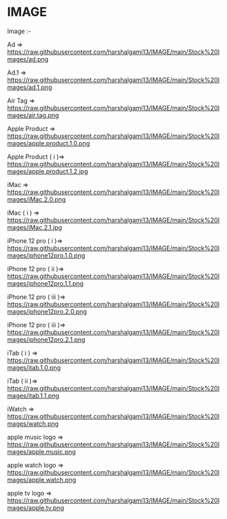 # IMAGE

Image :-  


Ad => <a href="https://raw.githubusercontent.com/harshalgami13/IMAGE/main/Stock%20Images/ad.png">https://raw.githubusercontent.com/harshalgami13/IMAGE/main/Stock%20Images/ad.png</a>

Ad.1 => <a href="https://raw.githubusercontent.com/harshalgami13/IMAGE/main/Stock%20Images/ad.1.png">https://raw.githubusercontent.com/harshalgami13/IMAGE/main/Stock%20Images/ad.1.png</a>

Air Tag => <a href="https://raw.githubusercontent.com/harshalgami13/IMAGE/main/Stock%20Images/air.tag.png">https://raw.githubusercontent.com/harshalgami13/IMAGE/main/Stock%20Images/air.tag.png</a>

Apple Product => <a href="https://raw.githubusercontent.com/harshalgami13/IMAGE/main/Stock%20Images/apple.product.1.0.png">https://raw.githubusercontent.com/harshalgami13/IMAGE/main/Stock%20Images/apple.product.1.0.png</a>

Apple Product ( i )=> <a href="https://raw.githubusercontent.com/harshalgami13/IMAGE/main/Stock%20Images/apple.product.1.2.jpg">https://raw.githubusercontent.com/harshalgami13/IMAGE/main/Stock%20Images/apple.product.1.2.jpg</a>

iMac => <a href="https://raw.githubusercontent.com/harshalgami13/IMAGE/main/Stock%20Images/iMac.2.0.png">https://raw.githubusercontent.com/harshalgami13/IMAGE/main/Stock%20Images/iMac.2.0.png</a>

iMac ( i ) => <a href="https://raw.githubusercontent.com/harshalgami13/IMAGE/main/Stock%20Images/iMac.2.1.jpg">https://raw.githubusercontent.com/harshalgami13/IMAGE/main/Stock%20Images/iMac.2.1.jpg</a>

iPhone 12 pro ( i )=> <a href="https://raw.githubusercontent.com/harshalgami13/IMAGE/main/Stock%20Images/iphone12pro.1.0.png">https://raw.githubusercontent.com/harshalgami13/IMAGE/main/Stock%20Images/iphone12pro.1.0.png</a>

iPhone 12 pro ( ii )=> <a href="https://raw.githubusercontent.com/harshalgami13/IMAGE/main/Stock%20Images/iphone12pro.1.1.png">https://raw.githubusercontent.com/harshalgami13/IMAGE/main/Stock%20Images/iphone12pro.1.1.png</a>

iPhone 12 pro ( iii )=> <a href="https://raw.githubusercontent.com/harshalgami13/IMAGE/main/Stock%20Images/iphone12pro.2.0.png">https://raw.githubusercontent.com/harshalgami13/IMAGE/main/Stock%20Images/iphone12pro.2.0.png</a>

iPhone 12 pro ( iii )=> <a href="https://raw.githubusercontent.com/harshalgami13/IMAGE/main/Stock%20Images/iphone12pro.2.1.png">https://raw.githubusercontent.com/harshalgami13/IMAGE/main/Stock%20Images/iphone12pro.2.1.png</a>

iTab ( i ) => <a href="https://raw.githubusercontent.com/harshalgami13/IMAGE/main/Stock%20Images/itab.1.0.png">https://raw.githubusercontent.com/harshalgami13/IMAGE/main/Stock%20Images/itab.1.0.png</a>

iTab ( ii )=> <a href="https://raw.githubusercontent.com/harshalgami13/IMAGE/main/Stock%20Images/itab.1.1.png">https://raw.githubusercontent.com/harshalgami13/IMAGE/main/Stock%20Images/itab.1.1.png</a>

iWatch => <a href="https://raw.githubusercontent.com/harshalgami13/IMAGE/main/Stock%20Images/watch.png">https://raw.githubusercontent.com/harshalgami13/IMAGE/main/Stock%20Images/watch.png</a>

apple music logo => <a href="https://raw.githubusercontent.com/harshalgami13/IMAGE/main/Stock%20Images/apple.music.png">https://raw.githubusercontent.com/harshalgami13/IMAGE/main/Stock%20Images/apple.music.png</a>

apple watch logo => <a href="https://raw.githubusercontent.com/harshalgami13/IMAGE/main/Stock%20Images/apple.watch.png">https://raw.githubusercontent.com/harshalgami13/IMAGE/main/Stock%20Images/apple.watch.png</a>

apple tv logo => <a href="https://raw.githubusercontent.com/harshalgami13/IMAGE/main/Stock%20Images/apple.tv.png">https://raw.githubusercontent.com/harshalgami13/IMAGE/main/Stock%20Images/apple.tv.png</a>
